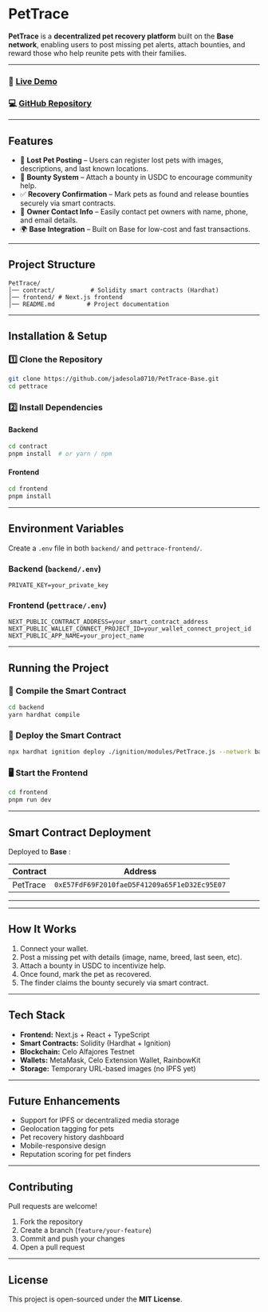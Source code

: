 # **PetTrace**

**PetTrace** is a **decentralized pet recovery platform** built on the **Base network**, enabling users to post missing pet alerts, attach bounties, and reward those who help reunite pets with their families.

---

### 🔗 [Live Demo](https://pet-trace-base-git-main-jadesola0710s-projects.vercel.app/)

### 💻 [GitHub Repository](https://github.com/jadesola0710/PetTrace-Base)

---

## **Features**

- 🐾 **Lost Pet Posting** – Users can register lost pets with images, descriptions, and last known locations.
- 🎯 **Bounty System** – Attach a bounty in USDC to encourage community help.
- ✅ **Recovery Confirmation** – Mark pets as found and release bounties securely via smart contracts.
- 🔐 **Owner Contact Info** – Easily contact pet owners with name, phone, and email details.
- 🌍 **Base Integration** – Built on Base for low-cost and fast transactions.

---

## **Project Structure**

```
PetTrace/
│── contract/          # Solidity smart contracts (Hardhat)
│── frontend/ # Next.js frontend
│── README.md         # Project documentation
```

---

## **Installation & Setup**

### 1️⃣ Clone the Repository

```sh
git clone https://github.com/jadesola0710/PetTrace-Base.git
cd pettrace
```

### 2️⃣ Install Dependencies

#### Backend

```sh
cd contract
pnpm install  # or yarn / npm
```

#### Frontend

```sh
cd frontend
pnpm install
```

---

## **Environment Variables**

Create a `.env` file in both `backend/` and `pettrace-frontend/`.

### Backend (`backend/.env`)

```env
PRIVATE_KEY=your_private_key
```

### Frontend (`pettrace/.env`)

```env
NEXT_PUBLIC_CONTRACT_ADDRESS=your_smart_contract_address
NEXT_PUBLIC_WALLET_CONNECT_PROJECT_ID=your_wallet_connect_project_id
NEXT_PUBLIC_APP_NAME=your_project_name
```

---

## **Running the Project**

### 🔧 Compile the Smart Contract

```sh
cd backend
yarn hardhat compile
```

### 🚀 Deploy the Smart Contract

```sh
npx hardhat ignition deploy ./ignition/modules/PetTrace.js --network base_sepolia
```

### 🖥️ Start the Frontend

```sh
cd frontend
pnpm run dev
```

---

## **Smart Contract Deployment**

Deployed to **Base** :

| Contract | Address                                      |
| -------- | -------------------------------------------- |
| PetTrace | `0xE57FdF69F2010faeD5F41209a65F1eD32Ec95E07` |

---

---

## **How It Works**

1. Connect your wallet.
2. Post a missing pet with details (image, name, breed, last seen, etc).
3. Attach a bounty in USDC to incentivize help.
4. Once found, mark the pet as recovered.
5. The finder claims the bounty securely via smart contract.

---

## **Tech Stack**

- **Frontend:** Next.js + React + TypeScript
- **Smart Contracts:** Solidity (Hardhat + Ignition)
- **Blockchain:** Celo Alfajores Testnet
- **Wallets:** MetaMask, Celo Extension Wallet, RainbowKit
- **Storage:** Temporary URL-based images (no IPFS yet)

---

## **Future Enhancements**

- Support for IPFS or decentralized media storage
- Geolocation tagging for pets
- Pet recovery history dashboard
- Mobile-responsive design
- Reputation scoring for pet finders

---

## **Contributing**

Pull requests are welcome!

1. Fork the repository
2. Create a branch (`feature/your-feature`)
3. Commit and push your changes
4. Open a pull request

---

## **License**

This project is open-sourced under the **MIT License**.
